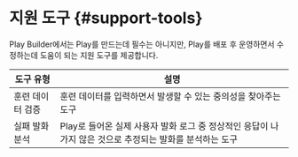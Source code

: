 지원 도구 {#support-tools}
=================

Play Builder에서는 Play를 만드는데 필수는 아니지만, Play를 배포 후 운영하면서 수정하는데 도움이 되는 지원 도구를 제공합니다. 
<br>

| 도구 유형    | 설명                                                           |
|-----------|-------------------------------------------------------------------|
| 훈련 데이터 검증 | 훈련 데이터를 입력하면서 발생할 수 있는 중의성을 찾아주는 도구            |
| 실패 발화 분석 | Play로 들어온 실제 사용자 발화 로그 중 정상적인 응답이 나가지 않은 것으로 추정되는 발화를 분석하는 도구    |

